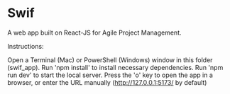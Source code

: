 # Swif

A web app built on React-JS for Agile Project Management.

Instructions:

Open a Terminal (Mac) or PowerShell (Windows) window in this folder (swif_app).
Run 'npm install' to install necessary dependencies.
Run 'npm run dev' to start the local server.
Press the 'o' key to open the app in a browser, or enter the URL manually (http://127.0.0.1:5173/ by default)
